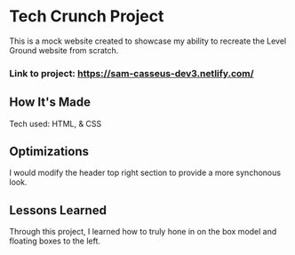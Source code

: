 # Tech Crunch Project

This is a mock website created to showcase my ability to recreate the Level Ground website from scratch.

### Link to project: https://sam-casseus-dev3.netlify.com/



## How It's Made

Tech used: HTML, & CSS

## Optimizations

I would modify the header top right section to provide a more synchonous look.

## Lessons Learned
Through this project, I learned how to truly hone in on the box model and floating boxes to the left.
